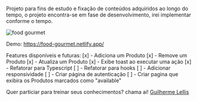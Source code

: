 Projeto para fins de estudo e fixação de conteúdos adquiridos ao longo do tempo, o projeto encontra-se em fase de desenvolvimento, irei implementar conforme o tempo.

![food gourmet](https://user-images.githubusercontent.com/18725901/130305763-58f0ea69-8c37-4dd6-a0d8-4bf91d648e98.png)

Demo: https://food-gourmet.netlify.app/

Features disponíveis e futuras:
[x] - Adiciona um Produto
[x] - Remove um Produto
[x] - Atualiza um Produto
[x] - Exibe toast ao executar uma ação
[x] - Refatorar para Typescript
[ ] - Refatorar para hooks
[ ] - Adicionar responsividade
[ ] - Criar página de autenticação
[ ] - Criar pagina que exibira os Produtos marcados como "available"

Quer particiar para treinar seus conhecimentos? chama ai!
[Guilherme Lellis](mailto:lguilherme44@gmail.com)




